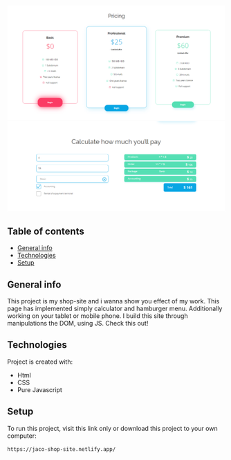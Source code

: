 ![img.png](img.png)
![img_1.png](img_1.png)

## Table of contents
* [General info](#general-info)
* [Technologies](#technologies)
* [Setup](#setup)

## General info
This project is my shop-site and i wanna show you effect of my work. This page has implemented simply
calculator and hamburger menu. Additionally working on your tablet or mobile phone. I build this site through manipulations
the DOM, using JS.
Check this out!

## Technologies
Project is created with:
* Html
* CSS
* Pure Javascript

## Setup
To run this project, visit this link only or download this project to your own computer:

```
https://jaco-shop-site.netlify.app/
```